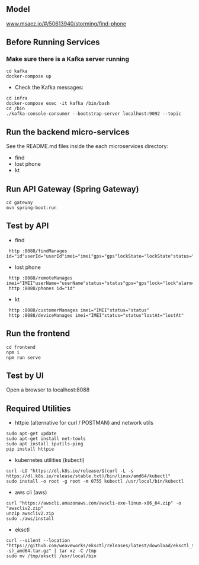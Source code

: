 # 

## Model
www.msaez.io/#/50613940/storming/find-phone

## Before Running Services
### Make sure there is a Kafka server running
```
cd kafka
docker-compose up
```
- Check the Kafka messages:
```
cd infra
docker-compose exec -it kafka /bin/bash
cd /bin
./kafka-console-consumer --bootstrap-server localhost:9092 --topic
```

## Run the backend micro-services
See the README.md files inside the each microservices directory:

- find
- lost phone
- kt


## Run API Gateway (Spring Gateway)
```
cd gateway
mvn spring-boot:run
```

## Test by API
- find
```
 http :8088/findManages id="id"userId="userId"imei="imei"gps="gps"lockState="lockState"status="status"lostAt="lostAt"tmpPhoneImei="tmpPhoneIMEI"tmpPhoneStatus="tmpPhoneStatus"
```
- lost phone
```
 http :8088/remoteManages imei="IMEI"userName="userName"status="status"gps="gps"lock="lock"alarm="alarm"
 http :8088/phones id="id"
```
- kt
```
 http :8088/customerManages imei="IMEI"status="status"
 http :8088/deviceManages imei="IMEI"status="status"lostAt="lostAt"
```


## Run the frontend
```
cd frontend
npm i
npm run serve
```

## Test by UI
Open a browser to localhost:8088

## Required Utilities

- httpie (alternative for curl / POSTMAN) and network utils
```
sudo apt-get update
sudo apt-get install net-tools
sudo apt install iputils-ping
pip install httpie
```

- kubernetes utilities (kubectl)
```
curl -LO "https://dl.k8s.io/release/$(curl -L -s https://dl.k8s.io/release/stable.txt)/bin/linux/amd64/kubectl"
sudo install -o root -g root -m 0755 kubectl /usr/local/bin/kubectl
```

- aws cli (aws)
```
curl "https://awscli.amazonaws.com/awscli-exe-linux-x86_64.zip" -o "awscliv2.zip"
unzip awscliv2.zip
sudo ./aws/install
```

- eksctl 
```
curl --silent --location "https://github.com/weaveworks/eksctl/releases/latest/download/eksctl_$(uname -s)_amd64.tar.gz" | tar xz -C /tmp
sudo mv /tmp/eksctl /usr/local/bin
```
